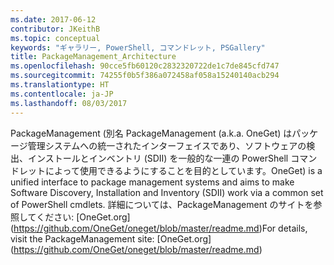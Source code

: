```yaml
---
ms.date: 2017-06-12
contributor: JKeithB
ms.topic: conceptual
keywords: "ギャラリー, PowerShell, コマンドレット, PSGallery"
title: PackageManagement_Architecture
ms.openlocfilehash: 90cce5fb60120c2832320722de1c7de845cfd747
ms.sourcegitcommit: 74255f0b5f386a072458af058a15240140acb294
ms.translationtype: HT
ms.contentlocale: ja-JP
ms.lasthandoff: 08/03/2017
---
```

<span data-ttu-id="fb6ff-103">PackageManagement (別名 </span><span class="sxs-lookup"><span data-stu-id="fb6ff-103">PackageManagement (a.k.a.</span></span> <span data-ttu-id="fb6ff-104">OneGet) はパッケージ管理システムへの統一されたインターフェイスであり、ソフトウェアの検出、インストールとインベントリ (SDII) を一般的な一連の PowerShell コマンドレットによって使用できるようにすることを目的としています。</span><span class="sxs-lookup"><span data-stu-id="fb6ff-104">OneGet) is a unified interface to package management systems and aims to make Software Discovery, Installation and Inventory (SDII) work via a common set of PowerShell cmdlets.</span></span> <span data-ttu-id="fb6ff-105">詳細については、PackageManagement のサイトを参照してください: [OneGet.org] (https://github.com/OneGet/oneget/blob/master/readme.md)</span><span class="sxs-lookup"><span data-stu-id="fb6ff-105">For details, visit the PackageManagement site: [OneGet.org] (https://github.com/OneGet/oneget/blob/master/readme.md)</span></span>

